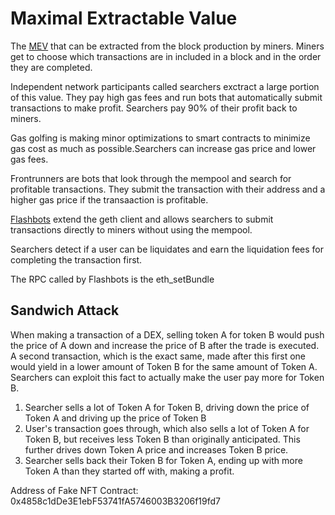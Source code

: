 # Maximal Extractable Value

The [MEV](https://explore.flashbots.net/) that can be extracted from the block production by miners. Miners get to choose which transactions are in included in a block and in the order they are completed.

Independent network participants called searchers exctract a large portion of this value. They pay high gas fees and run bots that automatically submit transactions to make profit. Searchers pay 90% of their profit back to miners.

Gas golfing is making minor optimizations to smart contracts to minimize gas cost as much as possible.Searchers can increase gas price and lower gas fees.

Frontrunners are bots that look through the mempool and search for profitable transactions. They submit the transaction with their address and a higher gas price if the transaaction is profitable.

[Flashbots](https://docs.flashbots.net/flashbots-auction/overview) extend the geth client and allows searchers to submit transactions directly to miners without using the mempool.

Searchers detect if a user can be liquidates and earn the liquidation fees for completing the transaction first.

The RPC called by Flashbots is the eth_setBundle

## Sandwich Attack

When making a transaction of a DEX, selling token A for token B would push the price of A down and increase the price of B after the trade is executed. A second transaction, which is the exact same, made after this first one would yield in a lower amount of Token B for the same amount of Token A. Searchers can exploit this fact to actually make the user pay more for Token B.

1. Searcher sells a lot of Token A for Token B, driving down the price of Token A and driving up the price of Token B
2. User's transaction goes through, which also sells a lot of Token A for Token B, but receives less Token B than originally anticipated. This further drives down Token A price and increases Token B price.
3. Searcher sells back their Token B for Token A, ending up with more Token A than they started off with, making a profit.

Address of Fake NFT Contract: 0x4858c1dDe3E1ebF53741fA5746003B3206f19fd7
